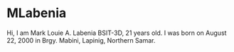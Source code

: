 
# MLabenia

Hi, I am Mark Louie A. Labenia 
BSIT-3D, 21 years old.
I was born on August 22, 2000 in
Brgy. Mabini, Lapinig, Northern Samar.


